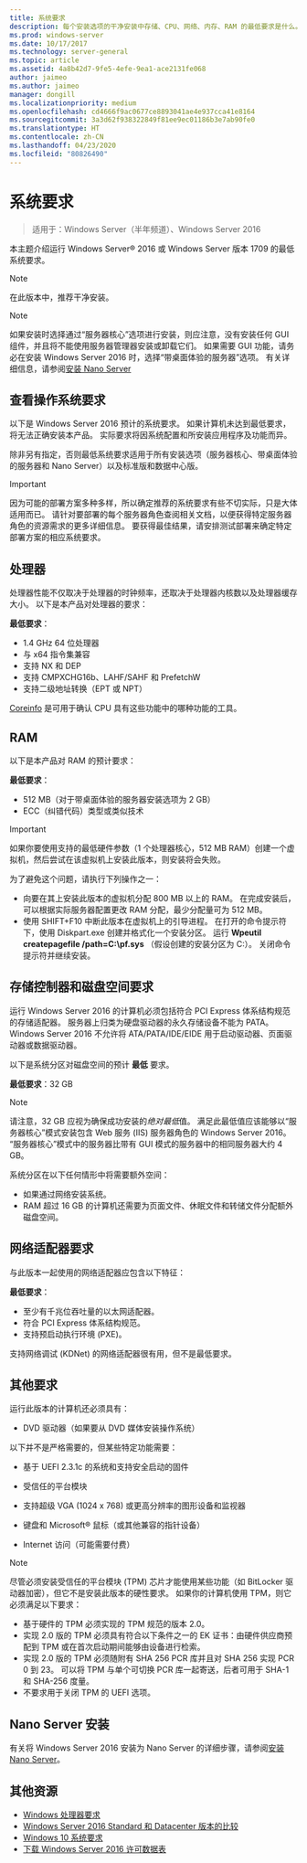```yaml
---
title: 系统要求
description: 每个安装选项的干净安装中存储、CPU、网络、内存、RAM 的最低要求是什么。
ms.prod: windows-server
ms.date: 10/17/2017
ms.technology: server-general
ms.topic: article
ms.assetid: 4a8b42d7-9fe5-4efe-9ea1-ace2131fe068
author: jaimeo
ms.author: jaimeo
manager: dongill
ms.localizationpriority: medium
ms.openlocfilehash: cd4666f9ac0677ce8893041ae4e937cca41e8164
ms.sourcegitcommit: 3a3d62f938322849f81ee9ec01186b3e7ab90fe0
ms.translationtype: HT
ms.contentlocale: zh-CN
ms.lasthandoff: 04/23/2020
ms.locfileid: "80826490"
---
```

# <a name="system-requirements"></a>系统要求

>适用于：Windows Server（半年频道）、Windows Server 2016 

本主题介绍运行 Windows Server&reg; 2016 或 Windows Server 版本 1709 的最低系统要求。

> [!NOTE]  
> 在此版本中，推荐干净安装。  

> [!NOTE]  
> 如果安装时选择通过“服务器核心”选项进行安装，则应注意，没有安装任何 GUI 组件，并且将不能使用服务器管理器安装或卸载它们。 如果需要 GUI 功能，请务必在安装 Windows Server 2016 时，选择“带桌面体验的服务器”选项。 有关详细信息，请参阅[安装 Nano Server](Getting-Started-with-Nano-Server.md)  


## <a name="review-system-requirements"></a>查看操作系统要求  
以下是 Windows Server 2016 预计的系统要求。 如果计算机未达到最低要求，将无法正确安装本产品。 实际要求将因系统配置和所安装应用程序及功能而异。

除非另有指定，否则最低系统要求适用于所有安装选项（服务器核心、带桌面体验的服务器和 Nano Server）以及标准版和数据中心版。  

> [!IMPORTANT]  
> 因为可能的部署方案多种多样，所以确定推荐的系统要求有些不切实际，只是大体适用而已。 请针对要部署的每个服务器角色查阅相关文档，以便获得特定服务器角色的资源需求的更多详细信息。 要获得最佳结果，请安排测试部署来确定特定部署方案的相应系统要求。  


## <a name="processor"></a>处理器  
处理器性能不仅取决于处理器的时钟频率，还取决于处理器内核数以及处理器缓存大小。 以下是本产品对处理器的要求：  

**最低要求**：  
- 1.4 GHz 64 位处理器  
- 与 x64 指令集兼容  
- 支持 NX 和 DEP  
- 支持 CMPXCHG16b、LAHF/SAHF 和 PrefetchW  
- 支持二级地址转换（EPT 或 NPT）  

[Coreinfo](https://technet.microsoft.com/sysinternals/cc835722.aspx) 是可用于确认 CPU 具有这些功能中的哪种功能的工具。

## <a name="ram"></a>RAM  
以下是本产品对 RAM 的预计要求：  

**最低要求**：  
- 512 MB（对于带桌面体验的服务器安装选项为 2 GB）
- ECC（纠错代码）类型或类似技术  

> [!IMPORTANT]  
> 如果你要使用支持的最低硬件参数（1 个处理器核心，512 MB RAM）创建一个虚拟机，然后尝试在该虚拟机上安装此版本，则安装将会失败。  
>   
> 为了避免这个问题，请执行下列操作之一：  
>   
> -   向要在其上安装此版本的虚拟机分配 800 MB 以上的 RAM。 在完成安装后，可以根据实际服务器配置更改 RAM 分配，最少分配量可为 512 MB。  
> -   使用 SHIFT+F10 中断此版本在虚拟机上的引导进程。 在打开的命令提示符下，使用 Diskpart.exe 创建并格式化一个安装分区。 运行 **Wpeutil createpagefile /path=C:\pf.sys** （假设创建的安装分区为 C:）。 关闭命令提示符并继续安装。  

## <a name="storage-controller-and-disk-space-requirements"></a>存储控制器和磁盘空间要求  
运行 Windows Server 2016 的计算机必须包括符合 PCI Express 体系结构规范的存储适配器。 服务器上归类为硬盘驱动器的永久存储设备不能为 PATA。 Windows Server 2016 不允许将 ATA/PATA/IDE/EIDE 用于启动驱动器、页面驱动器或数据驱动器。  

以下是系统分区对磁盘空间的预计 **最低** 要求。  

**最低要求**：32 GB  

> [!NOTE]
> 请注意，32 GB 应视为确保成功安装的*绝对最低*值。 满足此最低值应该能够以“服务器核心”模式安装包含 Web 服务 (IIS) 服务器角色的 Windows Server 2016。 “服务器核心”模式中的服务器比带有 GUI 模式的服务器中的相同服务器大约 4 GB。 
> 
> 系统分区在以下任何情形中将需要额外空间：  
> 
> -   如果通过网络安装系统。  
> -   RAM 超过 16 GB 的计算机还需要为页面文件、休眠文件和转储文件分配额外磁盘空间。  

## <a name="network-adapter-requirements"></a>网络适配器要求  

与此版本一起使用的网络适配器应包含以下特征：  

**最低要求**：  
- 至少有千兆位吞吐量的以太网适配器。  
- 符合 PCI Express 体系结构规范。  
- 支持预启动执行环境 (PXE)。  

支持网络调试 (KDNet) 的网络适配器很有用，但不是最低要求。   

## <a name="other-requirements"></a>其他要求  
运行此版本的计算机还必须具有：  


-   DVD 驱动器（如果要从 DVD 媒体安装操作系统）  

以下并不是严格需要的，但某些特定功能需要：  

- 基于 UEFI 2.3.1c 的系统和支持安全启动的固件  
- 受信任的平台模块  

-   支持超级 VGA (1024 x 768) 或更高分辨率的图形设备和监视器  

-   键盘和 Microsoft&reg; 鼠标（或其他兼容的指针设备）  

-   Internet 访问（可能需要付费）  

> [!NOTE]  
> 尽管必须安装受信任的平台模块 (TPM) 芯片才能使用某些功能（如 BitLocker 驱动器加密），但它不是安装此版本的硬性要求。 如果你的计算机使用 TPM，则它必须满足以下要求：  
>  
> - 基于硬件的 TPM 必须实现的 TPM 规范的版本 2.0。  
> - 实现 2.0 版的 TPM 必须具有符合以下条件之一的 EK 证书：由硬件供应商预配到 TPM 或在首次启动期间能够由设备进行检索。  
> - 实现 2.0 版的 TPM 必须随附有 SHA 256 PCR 库并且对 SHA 256 实现 PCR 0 到 23。 可以将 TPM 与单个可切换 PCR 库一起寄送，后者可用于 SHA-1 和 SHA-256 度量。  
> - 不要求用于关闭 TPM 的 UEFI 选项。  

## <a name="installation-of-nano-server"></a>Nano Server 安装  
有关将 Windows Server 2016 安装为 Nano Server 的详细步骤，请参阅[安装 Nano Server](Getting-Started-with-Nano-Server.md)。

## <a name="additional-resources"></a>其他资源
- [Windows 处理器要求](https://docs.microsoft.com/windows-hardware/design/minimum/windows-processor-requirements)
- [Windows Server 2016 Standard 和 Datacenter 版本的比较](https://docs.microsoft.com/windows-server/get-started/2016-edition-comparison)
- [Windows 10 系统要求](https://www.microsoft.com/windows/windows-10-specifications#system-specifications)
- [下载 Windows Server 2016 许可数据表](https://download.microsoft.com/download/7/2/9/7290EA05-DC56-4BED-9400-138C5701F174/WS2016LicensingDatasheet.pdf)
